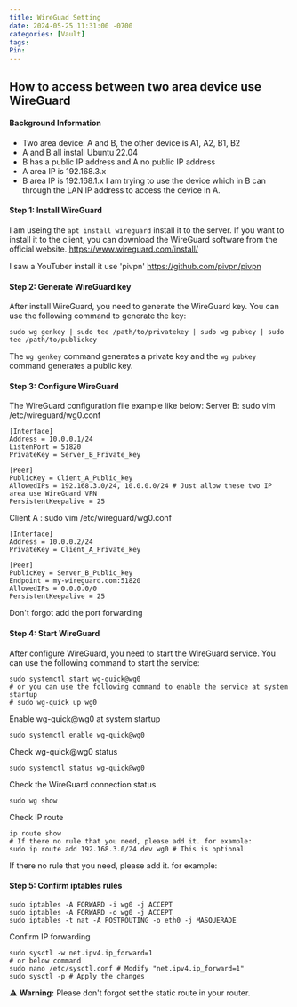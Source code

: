 ```yaml
---
title: WireGuad Setting
date: 2024-05-25 11:31:00 -0700
categories: [Vault]
tags: 
Pin:
---
```


## How to access between two area device use WireGuard

#### Background Information
   
   - Two area device: A and B, the other device is A1, A2, B1, B2 
   - A and B all install Ubuntu 22.04
   - B has a public IP address and A no public IP address
   - A area IP is 192.168.3.x
   - B area IP is 192.168.1.x
I am trying to use the device which in B can through the LAN IP address to access the device in A.

#### Step 1: Install WireGuard
I am useing the `apt install wireguard` install it to the server. If you want to install it to the client, you can download the WireGuard software from the official website. https://www.wireguard.com/install/ 

I saw a YouTuber install it use 'pivpn' https://github.com/pivpn/pivpn

#### Step 2: Generate WireGuard key
After install WireGuard, you need to generate the WireGuard key. You can use the following command to generate the key:

```shell
sudo wg genkey | sudo tee /path/to/privatekey | sudo wg pubkey | sudo tee /path/to/publickey
```
The `wg genkey` command generates a private key and the `wg pubkey` command generates a public key.

#### Step 3: Configure WireGuard
The WireGuard configuration file example like below:
Server B:
sudo vim /etc/wireguard/wg0.conf
```shell
[Interface]
Address = 10.0.0.1/24
ListenPort = 51820
PrivateKey = Server_B_Private_key

[Peer]
PublicKey = Client_A_Public_key
AllowedIPs = 192.168.3.0/24, 10.0.0.0/24 # Just allow these two IP area use WireGuard VPN
PersistentKeepalive = 25
```
Client A :
sudo vim /etc/wireguard/wg0.conf
```shell
[Interface]
Address = 10.0.0.2/24
PrivateKey = Client_A_Private_key

[Peer]
PublicKey = Server_B_Public_key
Endpoint = my-wireguard.com:51820
AllowedIPs = 0.0.0.0/0
PersistentKeepalive = 25
```
Don't forgot add the port forwarding

#### Step 4: Start WireGuard
After configure WireGuard, you need to start the WireGuard service. You can use the following command to start the service:
```shell
sudo systemctl start wg-quick@wg0
# or you can use the following command to enable the service at system startup
# sudo wg-quick up wg0
```
Enable wg-quick@wg0 at system startup
```shell
sudo systemctl enable wg-quick@wg0
```
Check wg-quick@wg0 status
```shell
sudo systemctl status wg-quick@wg0
```
Check the WireGuard connection status
```shell
sudo wg show
```
Check IP route
```shell
ip route show
# If there no rule that you need, please add it. for example:
sudo ip route add 192.168.3.0/24 dev wg0 # This is optional
```
If there no rule that you need, please add it. for example:


#### Step 5: Confirm iptables rules
```shell
sudo iptables -A FORWARD -i wg0 -j ACCEPT
sudo iptables -A FORWARD -o wg0 -j ACCEPT
sudo iptables -t nat -A POSTROUTING -o eth0 -j MASQUERADE
```
Confirm IP forwarding
```shell
sudo sysctl -w net.ipv4.ip_forward=1
# or below command
sudo nano /etc/sysctl.conf # Modify "net.ipv4.ip_forward=1"
sudo sysctl -p # Apply the changes
```

⚠️ **Warning:** Please don't forgot set the static route in your router.

<script defer src="https://tj.698423.xyz/script.js" data-website-id="3e0a6a9c-e6e1-462b-bcc7-22e9a15fb38e"></script>